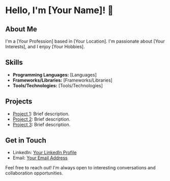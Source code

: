 # Hello, I'm [Your Name]! 👋

## About Me

I'm a [Your Profession] based in [Your Location]. I'm passionate about [Your Interests], and I enjoy [Your Hobbies].

## Skills

- **Programming Languages:** [Languages]
- **Frameworks/Libraries:** [Frameworks/Libraries]
- **Tools/Technologies:** [Tools/Technologies]

## Projects

- [Project 1](link): Brief description.
- [Project 2](link): Brief description.
- [Project 3](link): Brief description.

## Get in Touch

- LinkedIn: [Your LinkedIn Profile](link)
- Email: [Your Email Address](mailto:youremail@example.com)

Feel free to reach out! I'm always open to interesting conversations and collaboration opportunities.
